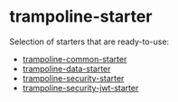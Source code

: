 # trampoline-starter

Selection of starters that are ready-to-use:

- [trampoline-common-starter](../trampoline-common-starter)
- [trampoline-data-starter](../trampoline-data-starter) 
- [trampoline-security-starter](../trampoline-security-starter)
- [trampoline-security-jwt-starter](../trampoline-security-jwt-starter)